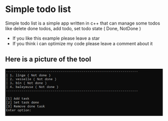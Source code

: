 # Simple todo list

Simple todo list is a simple app written in c++ that can manage some todos like delete done todos, add todo, set todo state ( Done, NotDone )

* If you like this example please leave a star
* If you think i can optimize my code please leave a comment about it

## Here is a picture of the tool

![tool](https://github.com/Slayy257/SimpleTodolist/blob/master/docs/tool.png?raw=true)
